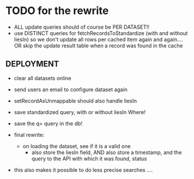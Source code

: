 # TODO for the rewrite

- ALL update queries should of course be PER DATASET!!
- use DISTINCT queries for fetchRecordsToStandardize (with and without liesIn)
so we don't update all rows per cached item again and again....
 OR skip the update result table when a record was found in the cache

## DEPLOYMENT

- clear all datasets online
- send users an email to configure dataset again



- setRecordAsUnmappable should also handle liesIn
- save standardized query, with or without liesIn Where!
- save the q= query in the db!

- final rewrite:
    - on loading the dataset, see if it is a valid one
        - also store the liesIn field, AND also store a timestamp, and the query to the API with which it was found, status


- this also makes it possible to do less precise searches ....

